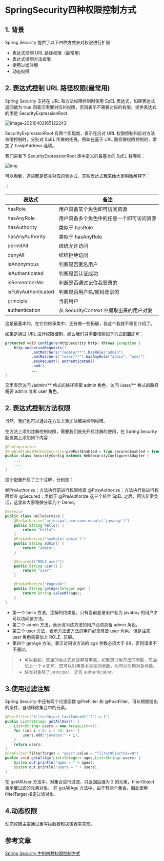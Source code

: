 # SpringSecurity四种权限控制方式

## 1. 背景

Spring Security 提供了以下四种方式来对权限进行扩展

- 表达式控制 URL 路径权限（最常用）
- 表达式控制方法权限
- 使用过滤注解
- 动态权限

## 2. 表达式控制 URL 路径权限(最常用)

Spring Security 支持在 URL 和方法权限控制时使用 SpEL 表达式，如果表达式返回值为 true 则表示需要对应的权限，否则表示不需要对应的权限。提供表达式的类是 SecurityExpressionRoot

![image-20210402165122243](https://zszblog.oss-cn-beijing.aliyuncs.com/zszblog/blogimage-master/img/image-20210402165122243.png)

SecurityExpressionRoot 有两个实现类，表示在应对 URL 权限控制和应对方法权限控制时，分别对 SpEL 所做的拓展，例如在基于 URL 路径做权限控制时，增加了 hasIpAddress 选项。

我们来看下 SecurityExpressionRoot 类中定义的最基本的 SpEL 有哪些：


![img](https://imgconvert.csdnimg.cn/aHR0cDovL2ltZy5pdGJveWh1Yi5jb20vMjAyMC8wNi8yMDIwMDYwODE2MDgxMS5wbmc?x-oss-process=image/format,png)

可以看到，这些都是该类对应的表达式，这些表达式我来给大家稍微解释下：

：

| 表达式               | 备注                                     |
| -------------------- | ---------------------------------------- |
| hasRole              | 用户具备某个角色即可访问资源             |
| hasAnyRole           | 用户具备多个角色中的任意一个即可访问资源 |
| hasAuthority         | 类似于 hasRole                           |
| hasAnyAuthority      | 类似于 hasAnyRole                        |
| permitAll            | 统统允许访问                             |
| denyAll              | 统统拒绝访问                             |
| isAnonymous          | 判断是否匿名用户                         |
| isAuthenticated      | 判断是否认证成功                         |
| isRememberMe         | 判断是否通过记住我登录的                 |
| isFullyAuthenticated | 判断是否用户名/密码登录的                |
| principle            | 当前用户                                 |
| authentication       | 从 SecurityContext 中提取出来的用户对象  |

这是最基本的，在它的继承类中，还有做一些拓展，我这个我就不重复介绍了。

如果是通过 URL 进行权限控制，那么我们只需要按照如下方式配置即可：

```java
protected void configure(HttpSecurity http) throws Exception {
    http.authorizeRequests()
            .antMatchers("/admin/**").hasRole("admin")
            .antMatchers("/user/**").hasAnyRole("admin", "user")
            .anyRequest().authenticated()
            .and()
            ...
}
```


这里表示访问 /admin/** 格式的路径需要 admin 角色，访问 /user/** 格式的路径需要 admin 或者 user 角色。

## 2. 表达式控制方法权限

当然，我们也可以通过在方法上添加注解来控制权限。

在方法上添加注解控制权限，需要我们首先开启注解的使用，在 Spring Security 配置类上添加如下内容：

```java
@Configuration
@EnableGlobalMethodSecurity(prePostEnabled = true,securedEnabled = true)
public class SecurityConfig extends WebSecurityConfigurerAdapter {
    ...
    ...
}

```

这个配置开启了三个注解，分别是：

@PreAuthorize：方法执行前进行权限检查
@PostAuthorize：方法执行后进行权限检查
@Secured：类似于 @PreAuthorize
这三个结合 SpEL 之后，用法非常灵活，这里和大家稍微分享几个 Demo。

```java
@Service
public class HelloService {
    @PreAuthorize("principal.username.equals('javaboy')")
    public String hello() {
        return "hello";
    }
    @PreAuthorize("hasRole('admin')")
    public String admin() {
        return "admin";
    }

    @Secured({"ROLE_user"})
    public String user() {
        return "user";
    }

    @PreAuthorize("#age>98")
    public String getAge(Integer age) {
        return String.valueOf(age);
    }
}
```


- 第一个 hello 方法，注解的约束是，只有当前登录用户名为 javaboy 的用户才可以访问该方法。
- 第二个 admin 方法，表示访问该方法的用户必须具备 admin 角色。
- 第三个 user 方法，表示方法该方法的用户必须具备 user 角色，但是注意 user 角色需要加上 ROLE_ 前缀。
- 第四个 getAge 方法，表示访问该方法的 age 参数必须大于 98，否则请求不予通过。

> - 可以看到，这里的表达式还是非常丰富，如果想引用方法的参数，前面加上一个 `#` 即可，既可以引用基本类型的参数，也可以引用对象参数。
> - 缺省对象除了 principal ，还有 authentication



## 3.使用过滤注解

Spring Security 中还有两个过滤函数 @PreFilter 和 @PostFilter，可以根据给出的条件，自动移除集合中的元素。

```java
@PostFilter("filterObject.lastIndexOf('2')!=-1")
public List<String> getAllUser() {
    List<String> users = new ArrayList<>();
    for (int i = 0; i < 10; i++) {
        users.add("javaboy:" + i);
    }
    return users;
}
@PreFilter(filterTarget = "ages",value = "filterObject%2==0")
public void getAllAge(List<Integer> ages,List<String> users) {
    System.out.println("ages = " + ages);
    System.out.println("users = " + users);
}
```

在 getAllUser 方法中，对集合进行过滤，只返回后缀为 2 的元素，filterObject 表示要过滤的元素对象。
在 getAllAge 方法中，由于有两个集合，因此使用 filterTarget 指定过滤对象。

## 4.动态权限

动态权限主要通过重写拦截器和决策器来实现，

## 参考文章

[Spring Security 中的四种权限控制方式](https://blog.csdn.net/u012702547/article/details/106800446)
